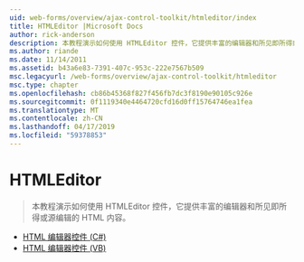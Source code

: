 ```yaml
---
uid: web-forms/overview/ajax-control-toolkit/htmleditor/index
title: HTMLEditor |Microsoft Docs
author: rick-anderson
description: 本教程演示如何使用 HTMLEditor 控件，它提供丰富的编辑器和所见即所得或源编辑的 HTML 内容。
ms.author: riande
ms.date: 11/14/2011
ms.assetid: b43a6e83-7391-407c-953c-222e7567b509
msc.legacyurl: /web-forms/overview/ajax-control-toolkit/htmleditor
msc.type: chapter
ms.openlocfilehash: cb86b45368f827f456fb7dc3f8190e90105c926e
ms.sourcegitcommit: 0f1119340e4464720cfd16d0ff15764746ea1fea
ms.translationtype: MT
ms.contentlocale: zh-CN
ms.lasthandoff: 04/17/2019
ms.locfileid: "59378853"
---
```

# <a name="htmleditor"></a>HTMLEditor

> 本教程演示如何使用 HTMLEditor 控件，它提供丰富的编辑器和所见即所得或源编辑的 HTML 内容。


- [HTML 编辑器控件 (C#)](how-do-i-use-the-html-editor-control-cs.md)
- [HTML 编辑器控件 (VB)](how-do-i-use-the-html-editor-control-vb.md)
